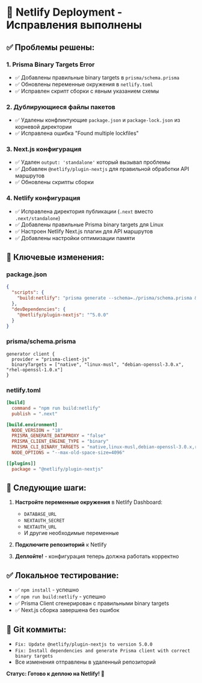 # 🚀 Netlify Deployment - Исправления выполнены

## ✅ Проблемы решены:

### 1. **Prisma Binary Targets Error**
- ✅ Добавлены правильные binary targets в `prisma/schema.prisma`
- ✅ Обновлены переменные окружения в `netlify.toml`
- ✅ Исправлен скрипт сборки с явным указанием схемы

### 2. **Дублирующиеся файлы пакетов**
- ✅ Удалены конфликтующие `package.json` и `package-lock.json` из корневой директории
- ✅ Исправлена ошибка "Found multiple lockfiles"

### 3. **Next.js конфигурация**
- ✅ Удален `output: 'standalone'` который вызывал проблемы
- ✅ Добавлен `@netlify/plugin-nextjs` для правильной обработки API маршрутов
- ✅ Обновлены скрипты сборки

### 4. **Netlify конфигурация**
- ✅ Исправлена директория публикации (`.next` вместо `.next/standalone`)
- ✅ Добавлены правильные Prisma binary targets для Linux
- ✅ Настроен Netlify Next.js плагин для API маршрутов
- ✅ Добавлены настройки оптимизации памяти

## 🔧 Ключевые изменения:

### package.json
```json
{
  "scripts": {
    "build:netlify": "prisma generate --schema=./prisma/schema.prisma && next build"
  },
  "devDependencies": {
    "@netlify/plugin-nextjs": "^5.0.0"
  }
}
```

### prisma/schema.prisma
```prisma
generator client {
  provider = "prisma-client-js"
  binaryTargets = ["native", "linux-musl", "debian-openssl-3.0.x", "rhel-openssl-1.0.x"]
}
```

### netlify.toml
```toml
[build]
  command = "npm run build:netlify"
  publish = ".next"

[build.environment]
  NODE_VERSION = "18"
  PRISMA_GENERATE_DATAPROXY = "false"
  PRISMA_CLIENT_ENGINE_TYPE = "binary"
  PRISMA_CLI_BINARY_TARGETS = "native,linux-musl,debian-openssl-3.0.x,rhel-openssl-1.0.x"
  NODE_OPTIONS = "--max-old-space-size=4096"

[[plugins]]
  package = "@netlify/plugin-nextjs"
```

## 🎯 Следующие шаги:

1. **Настройте переменные окружения** в Netlify Dashboard:
   - `DATABASE_URL`
   - `NEXTAUTH_SECRET`
   - `NEXTAUTH_URL`
   - И другие необходимые переменные

2. **Подключите репозиторий** к Netlify

3. **Деплойте!** - конфигурация теперь должна работать корректно

## ✅ Локальное тестирование:
- ✅ `npm install` - успешно
- ✅ `npm run build:netlify` - успешно
- ✅ Prisma Client сгенерирован с правильными binary targets
- ✅ Next.js сборка завершена без ошибок

## 📝 Git коммиты:
- `Fix: Update @netlify/plugin-nextjs to version 5.0.0`
- `Fix: Install dependencies and generate Prisma client with correct binary targets`
- Все изменения отправлены в удаленный репозиторий

**Статус: Готово к деплою на Netlify! 🚀**
